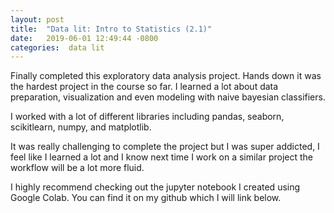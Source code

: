 ```yaml
---
layout: post
title:  "Data lit: Intro to Statistics (2.1)"
date:   2019-06-01 12:49:44 -0800
categories:  data lit
---
```

Finally completed this exploratory data analysis project. Hands down it was the hardest project
in the course so far. I learned a lot about data preparation, visualization and
even modeling with naive bayesian classifiers.

I worked with a lot of different libraries including pandas, seaborn, scikitlearn, numpy,
and matplotlib.

It was really challenging to complete the project but I was super addicted, I feel like
I learned a lot and I know next time I work on a similar project the workflow will be a
lot more fluid.

I highly recommend checking out the jupyter notebook I created using Google Colab.
You can find it on my github which I will link below.

[Jupyter Notebook on Github]: https://github.com/Kristian209/Data-lit/blob/master/Exploratory_analysis_lendingclub.ipynb
